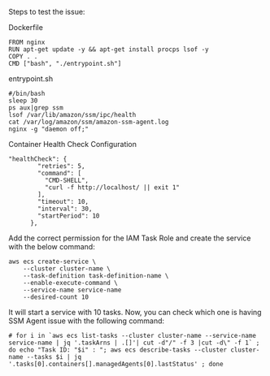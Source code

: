 Steps to test the issue:

Dockerfile
```
FROM nginx
RUN apt-get update -y && apt-get install procps lsof -y
COPY . .
CMD ["bash", "./entrypoint.sh"]
```
entrypoint.sh
```
#/bin/bash
sleep 30
ps aux|grep ssm
lsof /var/lib/amazon/ssm/ipc/health
cat /var/log/amazon/ssm/amazon-ssm-agent.log
nginx -g "daemon off;"
```
Container Health Check Configuration
```
"healthCheck": {
        "retries": 5,
        "command": [
          "CMD-SHELL",
          "curl -f http://localhost/ || exit 1"
        ],
        "timeout": 10,
        "interval": 30,
        "startPeriod": 10
      },
```
Add the correct permission for the IAM Task Role and create the service with the below command:
```
aws ecs create-service \
    --cluster cluster-name \
    --task-definition task-definition-name \
    --enable-execute-command \
    --service-name service-name
    --desired-count 10
```
It will start a service with 10 tasks. Now, you can check which one is having SSM Agent issue with the following command:

```
# for i in `aws ecs list-tasks --cluster cluster-name --service-name service-name | jq '.taskArns | .[]'| cut -d"/" -f 3 |cut -d\" -f 1` ; do echo "Task ID: "$i" : "; aws ecs describe-tasks --cluster cluster-name --tasks $i | jq '.tasks[0].containers[].managedAgents[0].lastStatus' ; done
```
